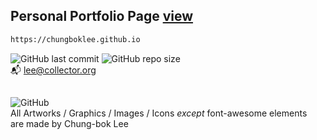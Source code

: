 ## Personal Portfolio Page [view](https://chungboklee.github.io)
```bash
https://chungboklee.github.io
```
![GitHub last commit](https://img.shields.io/github/last-commit/chungboklee/chungboklee.github.io)
![GitHub repo size](https://img.shields.io/github/repo-size/chungboklee/chungboklee.github.io)
<br>
:mailbox_with_mail: lee@collector.org




## 
![GitHub](https://img.shields.io/github/license/chungboklee/chungboklee.github.io)<br>
All Artworks / Graphics / Images / Icons *except* font-awesome elements<br>
are made by Chung-bok Lee

